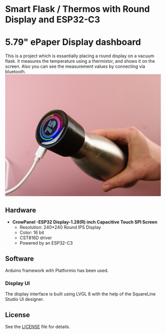 # Smart Flask / Thermos with Round Display and ESP32-C3
 
# 5.79" ePaper Display dashboard

This is a project which is essantially placing a round display on a vacuum flask. it measures the temperature using a thermistor, and shows it on the screen. Also you can see the measurement values by connecting via bluetooth.
![Preview](preview.jpg?raw=true "preview")

## Hardware

- **CrowPanel -ESP32 Display-1.28(R) inch  Capacitive Touch SPI Screen**
  - Resolution: 240*240 Round IPS Display
  - Color: 16 bit
  - CST816D driver
  - Powered by an ESP32-C3



## Software

Arduino framework with Platformio has been used.


### Display UI
The display interface is built using LVGL 8 with the help of the SquareLine Studio UI designer.




## License

 See the [LICENSE](LICENSE) file for details.


